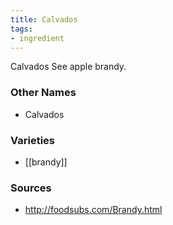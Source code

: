 ```yaml
---
title: Calvados
tags:
- ingredient
---
```

Calvados See apple brandy.

### Other Names

* Calvados

### Varieties

* [[brandy]]

### Sources
* http://foodsubs.com/Brandy.html
